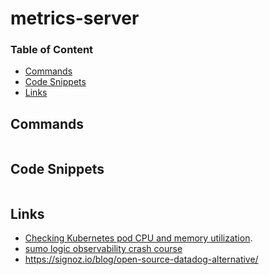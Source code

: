 # metrics-server

### Table of Content
* [Commands](#commands)
* [Code Snippets](#code-snippets)
* [Links](#links)

## Commands
```
```

## Code Snippets
```bash
```

## Links
* [Checking Kubernetes pod CPU and memory utilization](https://stackoverflow.com/questions/54531646/checking-kubernetes-pod-cpu-and-memory-utilization).
* [sumo logic observability crash course](https://www.sumologic.com/blog/kubernetes-monitoring/)
* https://signoz.io/blog/open-source-datadog-alternative/
